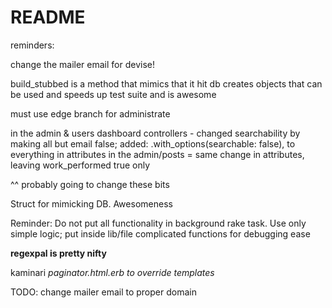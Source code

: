 # README

reminders:

change the mailer email for devise!


build_stubbed is a method that mimics that it hit db creates objects that can be used and speeds up test suite and is awesome

must use edge branch for administrate

in the admin  & users  dashboard controllers - changed searchability by making all but email false; added: .with_options(searchable: false), to everything in attributes
in the admin/posts = same change in attributes, leaving work_performed true only 

^^ probably going to change these bits

Struct for mimicking DB. Awesomeness 

Reminder: Do not put all functionality in background rake task. Use only simple logic; put inside lib/file complicated functions for debugging ease

**regexpal is pretty nifty**

kaminari _paginator.html.erb to override templates_

TODO: change mailer email to proper domain